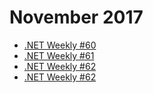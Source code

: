# November 2017

+ [.NET Weekly #60](number-60.md)
+ [.NET Weekly #61](number-61.md)
+ [.NET Weekly #62](number-62.md)
+ [.NET Weekly #62](number-63.md)